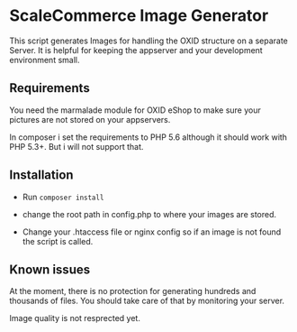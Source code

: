 ScaleCommerce Image Generator
=============================

This script generates Images for handling the OXID structure on a separate Server.
It is helpful for keeping the appserver and your development environment small.

Requirements
------------
You need the marmalade module for OXID eShop to make sure your pictures are not stored on your appservers.

In composer i set the requirements to PHP 5.6 although it should work with PHP 5.3+. But i will not support that.

Installation
------------
* Run ```composer install```

* change the root path in config.php to where your images are stored.

* Change your .htaccess file or nginx config so if an image is not found the script is called.


Known issues
------------
At the moment, there is no protection for generating hundreds and thousands of files.
You should take care of that by monitoring your server.

Image quality is not resprected yet.
